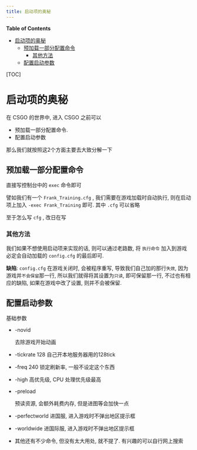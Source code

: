 ```yaml
---
title: 启动项的奥秘
---
```


<!-- START doctoc generated TOC please keep comment here to allow auto update -->
<!-- DON'T EDIT THIS SECTION, INSTEAD RE-RUN doctoc TO UPDATE -->
**Table of Contents**

- [启动项的奥秘](#%E5%90%AF%E5%8A%A8%E9%A1%B9%E7%9A%84%E5%A5%A5%E7%A7%98)
  - [预加载一部分配置命令](#%E9%A2%84%E5%8A%A0%E8%BD%BD%E4%B8%80%E9%83%A8%E5%88%86%E9%85%8D%E7%BD%AE%E5%91%BD%E4%BB%A4)
    - [其他方法](#%E5%85%B6%E4%BB%96%E6%96%B9%E6%B3%95)
  - [配置启动参数](#%E9%85%8D%E7%BD%AE%E5%90%AF%E5%8A%A8%E5%8F%82%E6%95%B0)

<!-- END doctoc generated TOC please keep comment here to allow auto update -->

[TOC]

# 启动项的奥秘

在 CSGO 的世界中, 进入 CSGO 之前可以

- 预加载一部分配置命令. 
- 配置启动参数

那么我们就按照这2个方面主要去大致分解一下

## 预加载一部分配置命令

直接写控制台中的 `exec` 命令即可

譬如我们有一个 `Frank_Training.cfg` , 我们需要在游戏加载时自动执行, 则在启动项上加入 `-exec Frank_Training` 即可. 其中 `.cfg` 可以省略



至于怎么写 `cfg` , 改日在写 

### 其他方法

我们如果不想使用启动项来实现的话, 则可以通过老路数, 将 `执行命令` 加入到游戏必定会自动加载的 `config.cfg` 的最后即可. 

**缺陷**: `config.cfg` 在游戏关闭时, 会被程序重写, 导致我们自己加的那行`失效`, 因为游戏并`不会保留`那一行, 所以我们就得将其设置为`只读`, 即可保留那一行, 不过也有相应的缺陷, 如果在游戏中改了设置, 则并不会被保留.

## 配置启动参数

基础参数

- -novid

  去除游戏开始动画

- -tickrate 128
  自己开本地服务器用的128tick

- -freq 240
  锁定刷新率, 一般不设定这个东西

- -high
  高优先级, CPU 处理优先级最高

- -preload

  预读资源, 会额外耗费内存, 但是进图等会加快一点

- -perfectworld
  进国服, 进入游戏时不弹出地区提示框

- -worldwide
  进国际服, 进入游戏时不弹出地区提示框

- 其他还有不少命令, 但没有太大用处, 就不提了. 有兴趣的可以自行网上搜索
